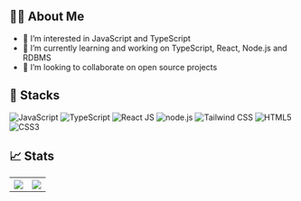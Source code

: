 ## 🧑‍💻 About Me

- 👀 I’m interested in JavaScript and TypeScript
- 🌱 I’m currently learning and working on TypeScript, React, Node.js and RDBMS
- 💞️ I’m looking to collaborate on open source projects



## 🚀 Stacks

![JavaScript](https://user-images.githubusercontent.com/42933600/148687156-ebcef1f1-c7b1-4c91-b756-834198d63af9.png)
![TypeScript](https://user-images.githubusercontent.com/42933600/148687162-bc0c498b-4801-4523-8709-a0471488c850.png)
![React JS](https://user-images.githubusercontent.com/42933600/148687158-b135f35b-6cfe-4ccb-a233-59ffdbb84650.png)
![node.js](https://user-images.githubusercontent.com/42933600/148687157-94d9ea46-03e2-4d70-9bab-8e570a838130.png)
![Tailwind CSS](https://user-images.githubusercontent.com/42933600/148687159-eee2f6f5-01ca-4e08-876e-5001e2be7eab.png)
![HTML5](https://user-images.githubusercontent.com/42933600/148687155-541c942a-5d77-41d1-84dd-e95e6778c913.png)
![CSS3](https://user-images.githubusercontent.com/42933600/148687151-1ccb7aa4-8b3f-484f-83f1-7990d982ae62.png)


## 📈 Stats

<table>
<tr>
<th> <img class="center-block" src="https://github-readme-stats.vercel.app/api?username=abee-tech&hide=issues&count_private=true&show_icons=true&theme=calm"> </th>
<th> <img class="center-block" src="https://github-readme-stats.vercel.app/api/top-langs/?username=anuraghazra&layout=compact&theme=calm"> </th>
</tr>
</table>
